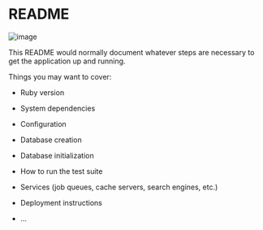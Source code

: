 # README

![image](https://user-images.githubusercontent.com/61773010/137219997-c95f1940-01e8-45ec-bdfc-e83d537bda9f.png)

This README would normally document whatever steps are necessary to get the
application up and running.

Things you may want to cover:

* Ruby version

* System dependencies

* Configuration

* Database creation

* Database initialization

* How to run the test suite

* Services (job queues, cache servers, search engines, etc.)

* Deployment instructions

* ...
